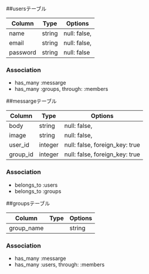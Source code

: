 ##usersテーブル

|Column|Type|Options|
|------|----|-------|
|name|string|null: false,|
|email|string|null: false,|
|password|string|null: false|

### Association
- has_many  :messarge
- has_many  :groups, through: :members

##messargeテーブル

|Column|Type|Options|
|------|----|-------|
|body|string|null: false,|
|image|string|null: false,|
|user_id|integer|null: false, foreign_key: true|
|group_id|integer|null: false, foreign_key: true|

### Association
- belongs_to :users
- belongs_to :groups

##groupsテーブル

|Column|Type|Options|
|------|----|-------|
|group_name||string|null: false|

### Association
- has_many   :messarge
- has_many   :users, through: :members
